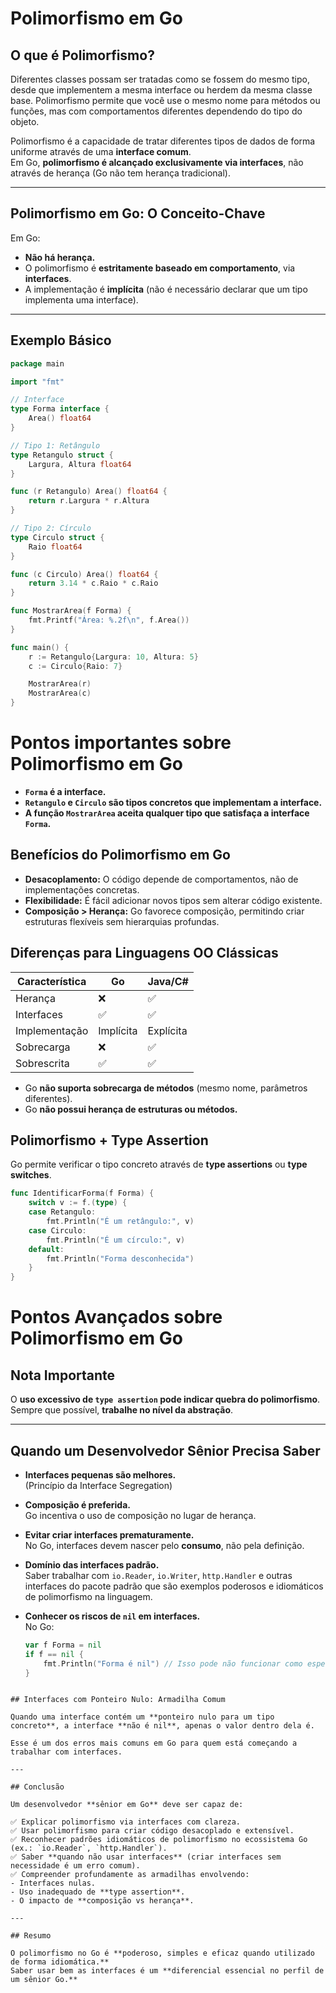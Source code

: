 # Polimorfismo em Go

## O que é Polimorfismo?
Diferentes classes possam ser tratadas como se fossem do mesmo tipo, desde que implementem a mesma interface ou herdem da mesma classe base.
Polimorfismo permite que você use o mesmo nome para métodos ou funções, mas com comportamentos diferentes dependendo do tipo do objeto.

Polimorfismo é a capacidade de tratar diferentes tipos de dados de forma uniforme através de uma **interface comum**.  
Em Go, **polimorfismo é alcançado exclusivamente via interfaces**, não através de herança (Go não tem herança tradicional).

---

## Polimorfismo em Go: O Conceito-Chave

Em Go:
- **Não há herança.**
- O polimorfismo é **estritamente baseado em comportamento**, via **interfaces**.
- A implementação é **implícita** (não é necessário declarar que um tipo implementa uma interface).

---

## Exemplo Básico

```go
package main

import "fmt"

// Interface
type Forma interface {
    Area() float64
}

// Tipo 1: Retângulo
type Retangulo struct {
    Largura, Altura float64
}

func (r Retangulo) Area() float64 {
    return r.Largura * r.Altura
}

// Tipo 2: Círculo
type Circulo struct {
    Raio float64
}

func (c Circulo) Area() float64 {
    return 3.14 * c.Raio * c.Raio
}

func MostrarArea(f Forma) {
    fmt.Printf("Área: %.2f\n", f.Area())
}

func main() {
    r := Retangulo{Largura: 10, Altura: 5}
    c := Circulo{Raio: 7}

    MostrarArea(r)
    MostrarArea(c)
}
```

# Pontos importantes sobre Polimorfismo em Go

- **`Forma` é a interface.**
- **`Retangulo` e `Circulo` são tipos concretos que implementam a interface.**
- **A função `MostrarArea` aceita qualquer tipo que satisfaça a interface `Forma`.**


## Benefícios do Polimorfismo em Go

- **Desacoplamento:** O código depende de comportamentos, não de implementações concretas.
- **Flexibilidade:** É fácil adicionar novos tipos sem alterar código existente.
- **Composição > Herança:** Go favorece composição, permitindo criar estruturas flexíveis sem hierarquias profundas.

## Diferenças para Linguagens OO Clássicas

| Característica    | Go          | Java/C#     |
|-------------------|-------------|-------------|
| Herança           | ❌          | ✅           |
| Interfaces        | ✅          | ✅           |
| Implementação     | Implícita   | Explícita    |
| Sobrecarga        | ❌          | ✅           |
| Sobrescrita       | ✅          | ✅           |

- Go **não suporta sobrecarga de métodos** (mesmo nome, parâmetros diferentes).
- Go **não possui herança de estruturas ou métodos.**


## Polimorfismo + Type Assertion

Go permite verificar o tipo concreto através de **type assertions** ou **type switches**.

```go
func IdentificarForma(f Forma) {
    switch v := f.(type) {
    case Retangulo:
        fmt.Println("É um retângulo:", v)
    case Circulo:
        fmt.Println("É um círculo:", v)
    default:
        fmt.Println("Forma desconhecida")
    }
}
```

# Pontos Avançados sobre Polimorfismo em Go

## Nota Importante

O **uso excessivo de `type assertion` pode indicar quebra do polimorfismo**.  
Sempre que possível, **trabalhe no nível da abstração**.

---

## Quando um Desenvolvedor Sênior Precisa Saber

- **Interfaces pequenas são melhores.**  
  (Princípio da Interface Segregation)
  
- **Composição é preferida.**  
  Go incentiva o uso de composição no lugar de herança.

- **Evitar criar interfaces prematuramente.**  
  No Go, interfaces devem nascer pelo **consumo**, não pela definição.

- **Domínio das interfaces padrão.**  
  Saber trabalhar com `io.Reader`, `io.Writer`, `http.Handler` e outras interfaces do pacote padrão que são exemplos poderosos e idiomáticos de polimorfismo na linguagem.

- **Conhecer os riscos de `nil` em interfaces.**  
  No Go:
  ```go
  var f Forma = nil
  if f == nil {
      fmt.Println("Forma é nil") // Isso pode não funcionar como esperado
  }
```

## Interfaces com Ponteiro Nulo: Armadilha Comum

Quando uma interface contém um **ponteiro nulo para um tipo concreto**, a interface **não é nil**, apenas o valor dentro dela é.

Esse é um dos erros mais comuns em Go para quem está começando a trabalhar com interfaces.

---

## Conclusão

Um desenvolvedor **sênior em Go** deve ser capaz de:

✅ Explicar polimorfismo via interfaces com clareza.  
✅ Usar polimorfismo para criar código desacoplado e extensível.  
✅ Reconhecer padrões idiomáticos de polimorfismo no ecossistema Go (ex.: `io.Reader`, `http.Handler`).  
✅ Saber **quando não usar interfaces** (criar interfaces sem necessidade é um erro comum).  
✅ Compreender profundamente as armadilhas envolvendo:
- Interfaces nulas.
- Uso inadequado de **type assertion**.
- O impacto de **composição vs herança**.

---

## Resumo

O polimorfismo no Go é **poderoso, simples e eficaz quando utilizado de forma idiomática.**  
Saber usar bem as interfaces é um **diferencial essencial no perfil de um sênior Go.**


